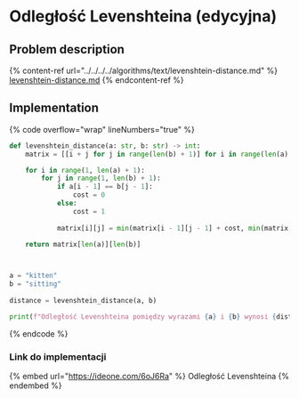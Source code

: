 # Odległość Levenshteina (edycyjna)

## Problem description

{% content-ref url="../../../../algorithms/text/levenshtein-distance.md" %}
[levenshtein-distance.md](../../../../algorithms/text/levenshtein-distance.md)
{% endcontent-ref %}

## Implementation

{% code overflow="wrap" lineNumbers="true" %}
```python
def levenshtein_distance(a: str, b: str) -> int:
    matrix = [[i + j for j in range(len(b) + 1)] for i in range(len(a) + 1)]

    for i in range(1, len(a) + 1):
        for j in range(1, len(b) + 1):
            if a[i - 1] == b[j - 1]:
                cost = 0
            else:
                cost = 1
                
            matrix[i][j] = min(matrix[i - 1][j - 1] + cost, min(matrix[i - 1][j] + 1, matrix[i][j - 1] + 1))

    return matrix[len(a)][len(b)]



a = "kitten"
b = "sitting"
    
distance = levenshtein_distance(a, b)

print(f"Odległość Levenshteina pomiędzy wyrazami {a} i {b} wynosi {distance}")
```
{% endcode %}

### Link do implementacji

{% embed url="https://ideone.com/6oJ6Ra" %}
Odległość Levenshteina
{% endembed %}
